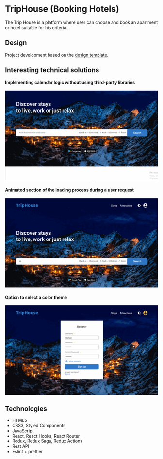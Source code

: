 # TripHouse (Booking Hotels)
The Trip House is a platform where user can choose and book an apartment or hotel suitable for his criteria.
## Design

Project development based on the [design template](https://www.figma.com/file/IXx7153gRKSHFYwXs4Sc5t/TripHouse).

## Interesting technical solutions
#### Implementing calendar logic without using third-party libraries
![](src/assets/images/readme/calendar.gif)
#### Animated section of the loading process during a user request
![](src/assets/images/readme/loading.gif)
#### Option to select a color theme
![](src/assets/images/readme/theme.gif)
## Technologies
* HTML5
* CSS3, Styled Components
* JavaScript
* React, React Hooks, React Router
* Redux, Redux Saga, Redux Actions
* Rest API
* Eslint + prettier
